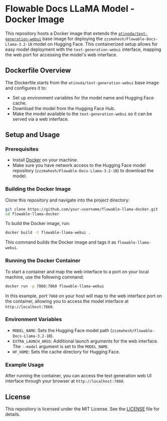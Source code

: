 # Flowable Docs LLaMA Model - Docker Image

This repository hosts a Docker image that extends the [`atinoda/text-generation-webui`](https://hub.docker.com/r/atinoda/text-generation-webui) base image for deploying the `zzzmahesh/Flowable-Docs-Llama-3.2-1B` model on Hugging Face. This containerized setup allows for easy model deployment with the `text-generation-webui` interface, mapping the web port for accessing the model's web interface.

## Dockerfile Overview 

The Dockerfile starts from the `atinoda/text-generation-webui` base image and configures it to:
- Set up environment variables for the model name and Hugging Face cache.
- Download the model from the Hugging Face Hub.
- Make the model available to the `text-generation-webui` so it can be served via a web interface.

## Setup and Usage

### Prerequisites

- Install [Docker](https://docs.docker.com/get-docker/) on your machine.
- Make sure you have network access to the Hugging Face model repository (`zzzmahesh/Flowable-Docs-Llama-3.2-1B`) to download the model.

### Building the Docker Image

Clone this repository and navigate into the project directory:

```bash
git clone https://github.com/your-username/flowable-llama-docker.git
cd flowable-llama-docker
```

To build the Docker image, run:

```bash
docker build -t flowable-llama-webui .
```

This command builds the Docker image and tags it as `flowable-llama-webui`.

### Running the Docker Container

To start a container and map the web interface to a port on your local machine, use the following command:

```bash
docker run -p 7860:7860 flowable-llama-webui
```

In this example, port `7860` on your host will map to the web interface port on the container, allowing you to access the model interface at `http://localhost:7860`.

### Environment Variables

- `MODEL_NAME`: Sets the Hugging Face model path (`zzzmahesh/Flowable-Docs-Llama-3.2-1B`).
- `EXTRA_LAUNCH_ARGS`: Additional launch arguments for the web interface. The `--model` argument is set to the `MODEL_NAME`.
- `HF_HOME`: Sets the cache directory for Hugging Face.

### Example Usage

After running the container, you can access the text generation web UI interface through your browser at `http://localhost:7860`.

## License

This repository is licensed under the MIT License. See the [LICENSE](https://github.com/maheshyaddanapudi/flowable-docs-llama/blob/main/LICENSE) file for details.
